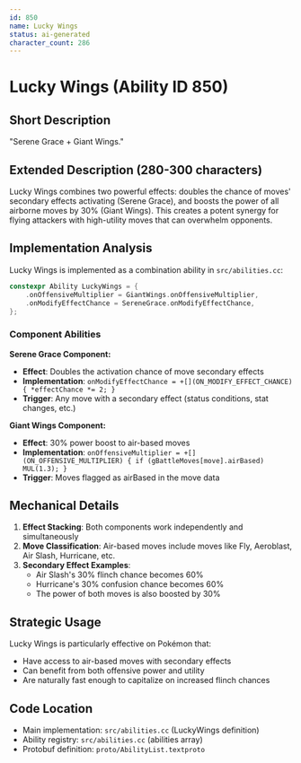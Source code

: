 ```yaml
---
id: 850
name: Lucky Wings
status: ai-generated
character_count: 286
---
```


# Lucky Wings (Ability ID 850)

## Short Description
"Serene Grace + Giant Wings."

## Extended Description (280-300 characters)
Lucky Wings combines two powerful effects: doubles the chance of moves' secondary effects activating (Serene Grace), and boosts the power of all airborne moves by 30% (Giant Wings). This creates a potent synergy for flying attackers with high-utility moves that can overwhelm opponents.

## Implementation Analysis

Lucky Wings is implemented as a combination ability in `src/abilities.cc`:

```cpp
constexpr Ability LuckyWings = {
    .onOffensiveMultiplier = GiantWings.onOffensiveMultiplier,
    .onModifyEffectChance = SereneGrace.onModifyEffectChance,
};
```

### Component Abilities

**Serene Grace Component:**
- **Effect**: Doubles the activation chance of move secondary effects
- **Implementation**: `onModifyEffectChance = +[](ON_MODIFY_EFFECT_CHANCE) { *effectChance *= 2; }`
- **Trigger**: Any move with a secondary effect (status conditions, stat changes, etc.)

**Giant Wings Component:**
- **Effect**: 30% power boost to air-based moves
- **Implementation**: `onOffensiveMultiplier = +[](ON_OFFENSIVE_MULTIPLIER) { if (gBattleMoves[move].airBased) MUL(1.3); }`
- **Trigger**: Moves flagged as airBased in the move data

## Mechanical Details

1. **Effect Stacking**: Both components work independently and simultaneously
2. **Move Classification**: Air-based moves include moves like Fly, Aeroblast, Air Slash, Hurricane, etc.
3. **Secondary Effect Examples**: 
   - Air Slash's 30% flinch chance becomes 60%
   - Hurricane's 30% confusion chance becomes 60%
   - The power of both moves is also boosted by 30%

## Strategic Usage

Lucky Wings is particularly effective on Pokémon that:
- Have access to air-based moves with secondary effects
- Can benefit from both offensive power and utility
- Are naturally fast enough to capitalize on increased flinch chances

## Code Location
- Main implementation: `src/abilities.cc` (LuckyWings definition)
- Ability registry: `src/abilities.cc` (abilities array)
- Protobuf definition: `proto/AbilityList.textproto`